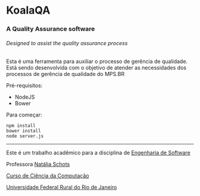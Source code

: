 # KoalaQA
### A Quality Assurance software
###### Designed to assist the quality assurance process

Esta é uma ferramenta para auxiliar o processo de gerência de qualidade.
Está sendo desenvolvida com o objetivo de atender as necessidades dos processos de gerência de qualidade do MPS.BR

Pré-requisitos:
* NodeJS
* Bower

Para começar:
```
npm install
bower install
node server.js
```

----
Este é um trabalho acadêmico para a disciplina de [Engenharia de Software](http://www.cc.ufrrj.br/graduacao/disciplinas/im866/)

Professora [Natália Schots](http://www.cc.ufrrj.br/equipe/schots/)

[Curso de Ciência da Computação](http://ufrrj.br/portal/modulo/home/index.php)

[Universidade Federal Rural do Rio de Janeiro](http://www.ufrrj.br)

